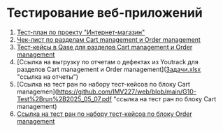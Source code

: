 # Тестирование веб-приложений
1. [Тест-план по проекту "Интернет-магазин"](https://docs.google.com/spreadsheets/d/1MdlUYKGDP3egmZnHmLIBnTCXLKjcrFV_6Cc3pDPO8NI/edit?gid=0#gid=0 "ссылка на тест-план")
2. [Чек-лист по разделам Cart management и Order management](https://docs.google.com/spreadsheets/d/1ZCLcHyXjZzSYZm_YFrWrWALVPBhdNPRTWHQYU6Z71PU/edit?gid=2030579334#gid=2030579334 "ссылка на чек-лист")
3. [Тест-кейсы в Qase для разделов Cart management и Order management](https://app.qase.io/project/G10?suite=113 "ссылка на тест-кейсы")
4. [Ссылка на выгрузку по отчетам о дефектах из Youtrack для разделов Cart management и Order management]([Задачи.xlsx ](https://github.com/IMV227/web/blob/main/%D0%97%D0%B0%D0%B4%D0%B0%D1%87%D0%B8.xlsx) "ссылка на отчеты")
5. [Ссылка на тест ран по набору тест-кейсов по блоку Cart managemen](https://github.com/IMV227/web/blob/main/G10-Test%2Brun%2B2025_05_07.pdf "ссылка на тест ран по блоку Cart management)
6. [Ссылка на тест ран по набору тест-кейсов по блоку Order management](https://github.com/IMV227/web/blob/main/G10-Test%2Brun%2B2025_05_07%20(1).pdf "ссылка на тест ран по блоку Order management")
